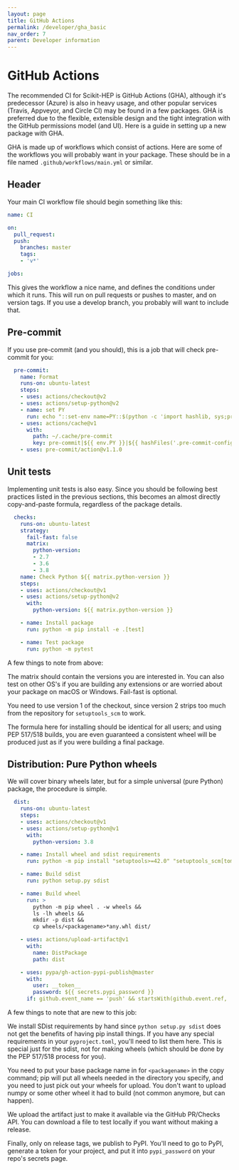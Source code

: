 ```yaml
---
layout: page
title: GitHub Actions
permalink: /developer/gha_basic
nav_order: 7
parent: Developer information
---
```


# GitHub Actions

The recommended CI for Scikit-HEP is GitHub Actions (GHA), although it's
predecessor (Azure) is also in heavy usage, and other popular services (Travis,
Appveyor, and Circle CI) may be found in a few packages. GHA is preferred due
to the flexible, extensible design and the tight integration with the GitHub
permissions model (and UI). Here is a guide in setting up a new package with GHA.

GHA is made up of workflows which consist of actions. Here are some of the
workflows you will probably want in your package. These should be in a file
named `.github/workflows/main.yml` or similar.

## Header

Your main CI workflow file should begin something like this:

```yaml
name: CI

on:
  pull_request:
  push:
    branches: master
    tags:
    - 'v*'

jobs:
```

This gives the workflow a nice name, and defines the conditions under which it
runs. This will run on pull requests or pushes to master, and on version tags. If
you use a develop branch, you probably will want to include that.

## Pre-commit

If you use pre-commit (and you should), this is a job that will check pre-commit for you:

```yaml
  pre-commit:
    name: Format
    runs-on: ubuntu-latest
    steps:
    - uses: actions/checkout@v2
    - uses: actions/setup-python@v2
    - name: set PY
      run: echo "::set-env name=PY::$(python -c 'import hashlib, sys;print(hashlib.sha256(sys.version.encode()+sys.executable.encode()).hexdigest())')"
    - uses: actions/cache@v1
      with:
        path: ~/.cache/pre-commit
        key: pre-commit|${{ env.PY }}|${{ hashFiles('.pre-commit-config.yaml') }}
    - uses: pre-commit/action@v1.1.0
```

## Unit tests

Implementing unit tests is also easy. Since you should be following best
practices listed in the previous sections, this becomes an almost directly
copy-and-paste formula, regardless of the package details.

```yaml
  checks:
    runs-on: ubuntu-latest
    strategy:
      fail-fast: false
      matrix:
        python-version:
        - 2.7
        - 3.6
        - 3.8
    name: Check Python ${{ matrix.python-version }}
    steps:
    - uses: actions/checkout@v1
    - uses: actions/setup-python@v2
      with:
        python-version: ${{ matrix.python-version }}

    - name: Install package
      run: python -m pip install -e .[test]

    - name: Test package
      run: python -m pytest
```

A few things to note from above:

The matrix should contain the versions you are interested in. You can also test
on other OS's if you are building any extensions or are worried about your
package on macOS or Windows. Fail-fast is optional.

You need to use version 1 of the checkout, since version 2 strips too much
from the repository for `setuptools_scm` to work.

The formula here for installing should be identical for all users; and using
PEP 517/518 builds, you are even guaranteed a consistent wheel will be produced
just as if you were building a final package.

## Distribution: Pure Python wheels

We will cover binary wheels later, but for a simple universal (pure Python)
package, the procedure is simple.

```yaml
  dist:
    runs-on: ubuntu-latest
    steps:
    - uses: actions/checkout@v1
    - uses: actions/setup-python@v1
      with:
        python-version: 3.8

    - name: Install wheel and sdist requirements
      run: python -m pip install "setuptools>=42.0" "setuptools_scm[toml]>=3.4" "wheel"

    - name: Build sdist
      run: python setup.py sdist

    - name: Build wheel
      run: >
        python -m pip wheel . -w wheels &&
        ls -lh wheels &&
        mkdir -p dist &&
        cp wheels/<packagename>*any.whl dist/

    - uses: actions/upload-artifact@v1
      with:
        name: DistPackage
        path: dist

    - uses: pypa/gh-action-pypi-publish@master
      with:
        user: __token__
        password: ${{ secrets.pypi_password }}
      if: github.event_name == 'push' && startsWith(github.event.ref, 'refs/tags')
```

A few things to note that are new to this job:

We install SDist requirements by hand since `python setup.py sdist` does not
get the benefits of having pip install things. If you have any special
requirements in your `pyproject.toml`, you'll need to list them here. This is
special just for the sdist, not for making wheels (which should be done by the
PEP 517/518 process for you).

You need to put your base package name in for `<packagename>` in the copy
command; pip will put all wheels needed in the directory you specify, and you
need to just pick out your wheels for upload. You don't want to upload numpy or
some other wheel it had to build (not common anymore, but can happen).

We upload the artifact just to make it available via the GitHub PR/Checks API.
You can download a file to test locally if you want without making a release.

Finally, only  on release tags, we publish to PyPI. You'll need to go to PyPI,
generate a token for your project, and put it into `pypi_password` on your
repo's secrets page.


